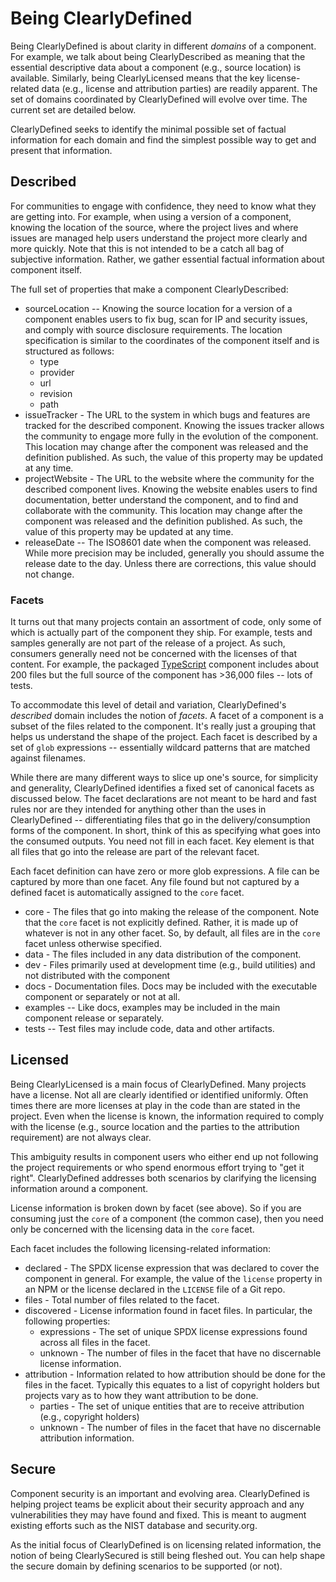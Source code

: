 # Being ClearlyDefined

Being ClearlyDefined is about clarity in different _domains_ of a component. For example, we talk about being ClearlyDescribed as meaning that the essential descriptive data about a component (e.g., source location) is available. Similarly, being ClearlyLicensed means that the key license-related data (e.g., license and attribution parties) are readily apparent. The set of domains coordinated by ClearlyDefined will evolve over time. The current set are detailed below.

ClearlyDefined seeks to identify the minimal possible set of factual information for each domain and find the simplest possible way to get and present that information.

## Described

For communities to engage with confidence, they need to know what they are getting into. For example, when using a version of a component, knowing the location of the source, where the project lives and where issues are managed help users understand the project more clearly and more quickly. Note that this is not intended to be a catch all bag of subjective information. Rather, we gather essential factual information about component itself.

The full set of properties that make a component ClearlyDescribed:

* sourceLocation -- Knowing the source location for a version of a component enables users to fix bug, scan for IP and security issues, and comply with source disclosure requirements. The location specification is similar to the coordinates of the component itself and is structured as follows:
  * type
  * provider
  * url
  * revision
  * path
* issueTracker - The URL to the system in which bugs and features are tracked for the described component. Knowing the issues tracker allows the community to engage more fully in the evolution of the component. This location may change after the component was released and the definition published. As such, the value of this property may be updated at any time.
* projectWebsite - The URL to the website where the community for the described component lives. Knowing the website enables users to find documentation, better understand the component, and to find and collaborate with the community. This location may change after the component was released and the definition published. As such, the value of this property may be updated at any time.
* releaseDate -- The ISO8601 date when the component was released. While more precision may be included, generally you should assume the release date to the day. Unless there are corrections, this value should not change.

### Facets

It turns out that many projects contain an assortment of code, only some of which is actually part of the component they ship. For example, tests and samples generally are not part of the release of a project. As such, consumers generally need not be concerned with the licenses of that content. For example, the packaged [TypeScript](https://github.com/microsoft/typescript) component includes about 200 files but the full source of the component has >36,000 files -- lots of tests.

To accommodate this level of detail and variation, ClearlyDefined's _described_ domain includes the notion of _facets_. A facet of a component is a subset of the files related to the component. It's really just a grouping that helps us understand the shape of the project. Each facet is described by a set of `glob` expressions -- essentially wildcard patterns that are matched against filenames.

While there are many different ways to slice up one's source, for simplicity and generality, ClearlyDefined identifies a fixed set of canonical facets as discussed below. The facet declarations are not meant to be hard and fast rules nor are they intended for anything other than the uses in ClearlyDefined -- differentiating files that go in the delivery/consumption forms of the component. In short, think of this as specifying what goes into the consumed outputs. You need not fill in each facet. Key element is that all files that go into the release are part of the relevant facet.

Each facet definition can have zero or more glob expressions. A file can be captured by more than one facet. Any file found but not captured by a defined facet is automatically assigned to the `core` facet.

* core - The files that go into making the release of the component. Note that the `core` facet is not explicitly defined. Rather, it is made up of whatever is not in any other facet. So, by default, all files are in the `core` facet unless otherwise specified.
* data - The files included in any data distribution of the component.
* dev - Files primarily used at development time (e.g., build utilities) and not distributed with the component
* docs - Documentation files. Docs may be included with the executable component or separately or not at all.
* examples -- Like docs, examples may be included in the main component release or separately.
* tests -- Test files may include code, data and other artifacts.

## Licensed

Being ClearlyLicensed is a main focus of ClearlyDefined. Many projects have a license. Not all are clearly identified or identified uniformly. Often times there are more licenses at play in the code than are stated in the project. Even when the license is known, the information required to comply with the license (e.g., source location and the parties to the attribution requirement) are not always clear.

This ambiguity results in component users who either end up not following the project requirements or who spend enormous effort trying to "get it right". ClearlyDefined addresses both scenarios by clarifying the licensing information around a component.

License information is broken down by facet (see above). So if you are consuming just the `core` of a component (the common case), then you need only be concerned with the licensing data in the `core` facet.

Each facet includes the following licensing-related information:

* declared - The SPDX license expression that was declared to cover the component in general. For example, the value of the `license` property in an NPM or the license declared in the `LICENSE` file of a Git repo.
* files - Total number of files related to the facet.
* discovered - License information found in facet files. In particular, the following properties:
  * expressions - The set of unique SPDX license expressions found across all files in the facet.
  * unknown - The number of files in the facet that have no discernable license information.
* attribution - Information related to how attribution should be done for the files in the facet. Typically this equates to a list of copyright holders but projects vary as to how they want attribution to be done.
  * parties - The set of unique entities that are to receive attribution (e.g., copyright holders)
  * unknown - The number of files in the facet that have no discernable attribution information.

## Secure

Component security is an important and evolving area. ClearlyDefined is helping project teams be explicit about their security approach and any vulnerabilities they may have found and fixed. This is meant to augment existing efforts such as the NIST database and security.org.

As the initial focus of ClearlyDefined is on licensing related information, the notion of being ClearlySecured is still being fleshed out. You can help shape the secure domain by defining scenarios to be supported (or not).
